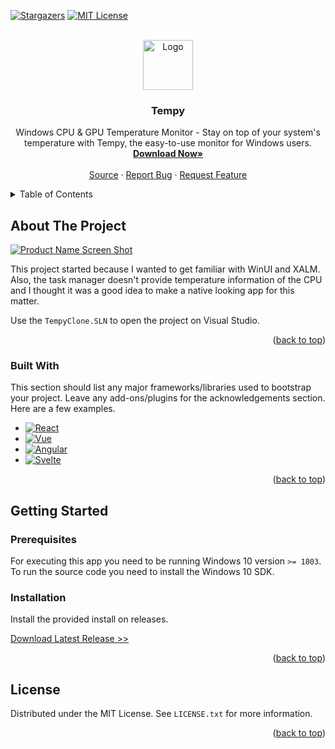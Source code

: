 <!-- Improved compatibility of back to top link: See: https://github.com/othneildrew/Best-README-Template/pull/73 -->
<a name="readme-top"></a>
<!--
*** Thanks for checking out the Best-README-Template. If you have a suggestion
*** that would make this better, please fork the repo and create a pull request
*** or simply open an issue with the tag "enhancement".
*** Don't forget to give the project a star!
*** Thanks again! Now go create something AMAZING! :D
-->



<!-- PROJECT SHIELDS -->
<!--
*** I'm using markdown "reference style" links for readability.
*** Reference links are enclosed in brackets [ ] instead of parentheses ( ).
*** See the bottom of this document for the declaration of the reference variables
*** for contributors-url, forks-url, etc. This is an optional, concise syntax you may use.
*** https://www.markdownguide.org/basic-syntax/#reference-style-links
-->

[![Stargazers][stars-shield]][stars-url]
[![MIT License][license-shield]][license-url]



<!-- PROJECT LOGO -->
<br />
<div align="center">
  <a href="https://github.com/othneildrew/Best-README-Template">
    <img src="https://ucarecdn.com/a57e2c41-6d8e-49ef-bfc6-f79a776ee163/TEMPY3.png" alt="Logo" width="80" height="80">
  </a>

  <h3 align="center">Tempy</h3>

  <p align="center">
   Windows CPU & GPU Temperature Monitor - Stay on top of your system's temperature with Tempy, the easy-to-use monitor for Windows users.
    <br />
    <a href="https://github.com/kalmix/Tempy/releases/"><strong>Download Now»</strong></a>
    <br />
    <br />
    <a href="https://github.com/kalmix/Tempy/">Source</a>
    ·
    <a href="https://github.com/kalmix/Tempy/issues">Report Bug</a>
    ·
    <a href="https://github.com/kalmix/Tempy/issues">Request Feature</a>
  </p>
</div>



<!-- TABLE OF CONTENTS -->
<details>
  <summary>Table of Contents</summary>
  <ol>
    <li>
      <a href="#about-the-project">About The Project</a>
      <ul>
        <li><a href="#built-with">Built With</a></li>
      </ul>
    </li>
    <li>
      <a href="#getting-started">Getting Started</a>
      <ul>
        <li><a href="#prerequisites">Prerequisites</a></li>
        <li><a href="#installation">Installation</a></li>
      </ul>
    </li>
    <li><a href="#license">License</a></li>
  </ol>
</details>



<!-- ABOUT THE PROJECT -->
## About The Project

[![Product Name Screen Shot][product-screenshot]](https://example.com)

This project started because I wanted to get familiar with WinUI and XALM. Also, the task manager doesn't provide temperature information of the CPU and I thought it was a good idea to make a native looking app for this matter.

Use the `TempyClone.SLN` to open the project on Visual Studio.

<p align="right">(<a href="#readme-top">back to top</a>)</p>



### Built With

This section should list any major frameworks/libraries used to bootstrap your project. Leave any add-ons/plugins for the acknowledgements section. Here are a few examples.


* [![React][React.js]][React-url]
* [![Vue][Vue.js]][Vue-url]
* [![Angular][Angular.io]][Angular-url]
* [![Svelte][Svelte.dev]][Svelte-url]

<p align="right">(<a href="#readme-top">back to top</a>)</p>



<!-- GETTING STARTED -->
## Getting Started


### Prerequisites

For executing this app you need to be running Windows 10 version `>= 1803`.
To run the source code you need to install the Windows 10 SDK.

### Installation

Install the provided install on releases.

[Download Latest Release >>](https://github.com/kalmix/Tempy/releases)

<p align="right">(<a href="#readme-top">back to top</a>)</p>




<!-- LICENSE -->
## License

Distributed under the MIT License. See `LICENSE.txt` for more information.

<p align="right">(<a href="#readme-top">back to top</a>)</p>








<!-- MARKDOWN LINKS & IMAGES -->
<!-- https://www.markdownguide.org/basic-syntax/#reference-style-links -->
[contributors-shield]: https://img.shields.io/github/contributors/othneildrew/Best-README-Template.svg?style=for-the-badge
[contributors-url]: https://github.com/othneildrew/Best-README-Template/graphs/contributors
[forks-shield]: https://img.shields.io/github/forks/othneildrew/Best-README-Template.svg?style=for-the-badge
[forks-url]: https://github.com/othneildrew/Best-README-Template/network/members
[stars-shield]: https://img.shields.io/github/stars/othneildrew/Best-README-Template.svg?style=for-the-badge
[stars-url]: https://github.com/kalmix/Tempy/stargazers
[issues-shield]: https://img.shields.io/github/issues/othneildrew/Best-README-Template.svg?style=for-the-badge
[issues-url]: https://github.com/othneildrew/Best-README-Template/issues
[license-shield]: https://img.shields.io/github/license/othneildrew/Best-README-Template.svg?style=for-the-badge
[license-url]: https://github.com/kalmix/Tempy/blob/main/LICENSE
[linkedin-shield]: https://img.shields.io/badge/-LinkedIn-black.svg?style=for-the-badge&logo=linkedin&colorB=555
[linkedin-url]: https://linkedin.com/in/othneildrew
[product-screenshot]: https://ucarecdn.com/c2f41d90-3484-4f9e-98f3-838b51f300fe/Screenshot20240311062643.png
[Next.js]: https://img.shields.io/badge/next.js-000000?style=for-the-badge&logo=nextdotjs&logoColor=white
[Next-url]: https://nextjs.org/
[React.js]: https://img.shields.io/badge/C%23-20232A?style=for-the-badge&logo=csharp
[React-url]: https://dotnet.microsoft.com/en-us/languages/csharp
[Vue.js]: https://img.shields.io/badge/WinUI%203-20232A?style=for-the-badge&logo=windows&logoColor=2596be
[Vue-url]: https://learn.microsoft.com/en-us/windows/apps/winui/winui3/
[Angular.io]: https://img.shields.io/badge/Livecharts%202-20232A?style=for-the-badge
[Angular-url]: https://livecharts.dev/docs/winui/2.0.0-rc2/gallery
[Svelte.dev]: https://img.shields.io/badge/LibreHardwareMonitorLib-20232A?style=for-the-badge
[Svelte-url]: https://www.nuget.org/packages/LibreHardwareMonitorLib/
[Laravel.com]: https://img.shields.io/badge/Laravel-FF2D20?style=for-the-badge&logo=laravel&logoColor=white
[Laravel-url]: https://laravel.com
[Bootstrap.com]: https://img.shields.io/badge/Bootstrap-563D7C?style=for-the-badge&logo=bootstrap&logoColor=white
[Bootstrap-url]: https://getbootstrap.com
[JQuery.com]: https://img.shields.io/badge/jQuery-0769AD?style=for-the-badge&logo=jquery&logoColor=white
[JQuery-url]: https://jquery.com
